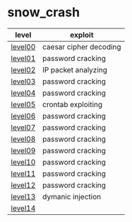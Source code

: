 # snow_crash


| level | exploit |
| ----- | ------- |
| [level00](/level00/Resources/README.md) | caesar cipher decoding |
| [level01](/level01/Resources/README.md) | password cracking |
| [level02](/level02/Resources/README.md) | IP packet analyzing |
| [level03](/level03/Resources/README.md) | password cracking |
| [level04](/level04/Resources/README.md) | password cracking |
| [level05](/level05/Resources/README.md) | crontab exploiting |
| [level06](/level06/Resources/README.md) | password cracking |
| [level07](/level07/Resources/README.md) | password cracking |
| [level08](/level08/Resources/README.md) | password cracking |
| [level09](/level09/Resources/README.md) | password cracking |
| [level10](/level10/Resources/README.md) | password cracking |
| [level11](/level11/Resources/README.md) | password cracking |
| [level12](/level12/Resources/README.md) | password cracking |
| [level13](/level13/Resources/README.md) | dymanic injection |
| [level14](/level14/Resources/README.md) |  |
